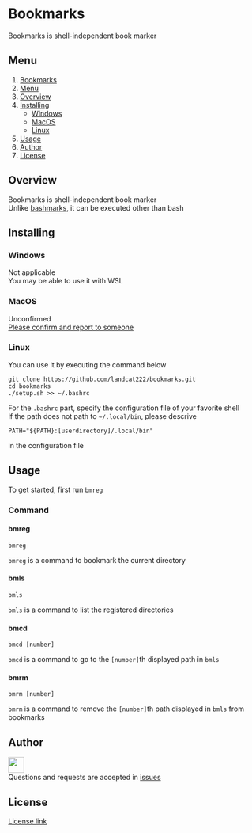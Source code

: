 # Bookmarks
Bookmarks is shell-independent book marker

## Menu
1. [Bookmarks](#bookmarks)
1. [Menu](#menu)
1. [Overview](#overview)
1. [Installing](#installing)
    - [Windows](#windows)
    - [MacOS](#macos)
    - [Linux](#linux)
1. [Usage](#usage)
1. [Author](#author)
1. [License](#license)

## Overview
Bookmarks is shell-independent book marker  
Unlike [bashmarks](https://github.com/huyng/bashmarks), it can be executed other than bash

## Installing
### Windows
Not applicable  
You may be able to use it with WSL
### MacOS
Unconfirmed  
[Please confirm and report to someone](https://github.com/landcat222/bookmarks/issues)
### Linux
You can use it by executing the command below
```
git clone https://github.com/landcat222/bookmarks.git
cd bookmarks
./setup.sh >> ~/.bashrc
```
For the `.bashrc` part, specify the configuration file of your favorite shell  
If the path does not path to `~/.local/bin`, please descrive
```
PATH="${PATH}:[userdirectory]/.local/bin"
```
in the configuration file

## Usage
To get started, first run `bmreg`
### Command
#### bmreg
```
bmreg
```
`bmreg` is a command to bookmark the current directory
#### bmls
```
bmls
```
`bmls` is a command to list the registered directories
#### bmcd
```
bmcd [number]
```
`bmcd` is a command to go to the `[number]`th displayed path in `bmls`
#### bmrm
```
bmrm [number]
```
`bmrm` is a command to remove the `[number]`th path displayed in `bmls` from bookmarks

## Author
<a href="https://github.com/landcat222"><img src="https://github.com/landcat222.png" width="32px"></a>  
Questions and requests are accepted in [issues](https://github.com/landcat222/README.md_template/issues)

## License
[License link](LICENSE)

